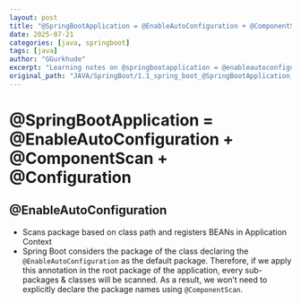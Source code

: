 ```yaml
---
layout: post
title: "@SpringBootApplication = @EnableAutoConfiguration + @ComponentScan + @Configuration"
date: 2025-07-21
categories: [java, springboot]
tags: [java]
author: "GGurkhude"
excerpt: "Learning notes on @springbootapplication = @enableautoconfiguration + @componentscan + @configuration"
original_path: "JAVA/SpringBoot/1.1_spring_boot_@SpringBootApplication_.md"
---
```


# @SpringBootApplication = @EnableAutoConfiguration + @ComponentScan + @Configuration

## @EnableAutoConfiguration
- Scans package based on class path and registers BEANs in Application Context
- Spring Boot considers the package of the class declaring
the `@EnableAutoConfiguration` as the default package. Therefore, if we apply this
annotation in the root package of the application, every sub-packages & classes will
be scanned. As a result, we won’t need to explicitly declare the package names
using `@ComponentScan`.